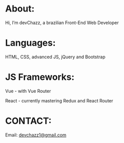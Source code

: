 # About:
Hi, I’m devChazz, a brazilian Front-End Web Developer

# Languages: 
HTML, CSS, advanced JS, jQuery and Bootstrap

# JS Frameworks:
Vue - with Vue Router

React - currently mastering Redux and React Router

# CONTACT:

Email: devchazz1@gmail.com

<!---
devchazz/devchazz is a ✨ special ✨ repository because its `README.md` (this file) appears on your GitHub profile.
You can click the Preview link to take a look at your changes.
--->
